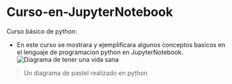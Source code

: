 # Curso-en-JupyterNotebook
Curso básico de python:
- En este curso se mostrara y ejemplificara algunos conceptos basicos en el lenguaje de programacion python en JupyterNotebook.
![Diagrama de tener una vida sana](/capturas/VidaSana.jpg)
> Un diagrama de pastel realizado en python 
